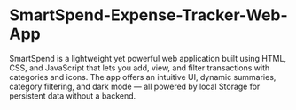 # SmartSpend-Expense-Tracker-Web-App
SmartSpend is a lightweight yet powerful web application built using HTML, CSS, and JavaScript that lets you add, view, and filter transactions with categories and icons. The app offers an intuitive UI, dynamic summaries, category filtering, and dark mode — all powered by local Storage for persistent data without a backend.
